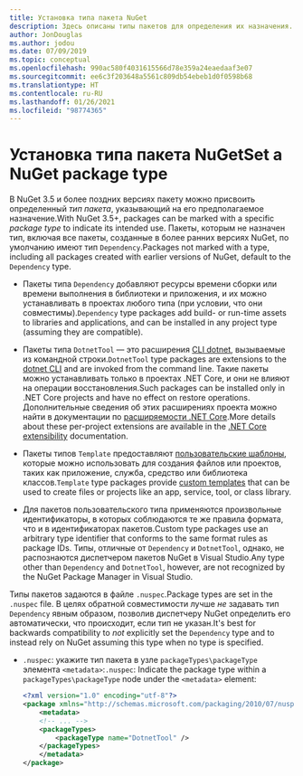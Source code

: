 ```yaml
---
title: Установка типа пакета NuGet
description: Здесь описаны типы пакетов для определения их назначения.
author: JonDouglas
ms.author: jodou
ms.date: 07/09/2019
ms.topic: conceptual
ms.openlocfilehash: 990ac580f4031615566d78e359a24eaedaaf3e07
ms.sourcegitcommit: ee6c3f203648a5561c809db54ebeb1d0f0598b68
ms.translationtype: HT
ms.contentlocale: ru-RU
ms.lasthandoff: 01/26/2021
ms.locfileid: "98774365"
---
```

# <a name="set-a-nuget-package-type"></a><span data-ttu-id="e91d7-103">Установка типа пакета NuGet</span><span class="sxs-lookup"><span data-stu-id="e91d7-103">Set a NuGet package type</span></span>

<span data-ttu-id="e91d7-104">В NuGet 3.5 и более поздних версиях пакету можно присвоить определенный *тип пакета*, указывающий на его предполагаемое назначение.</span><span class="sxs-lookup"><span data-stu-id="e91d7-104">With NuGet 3.5+, packages can be marked with a specific *package type* to indicate its intended use.</span></span> <span data-ttu-id="e91d7-105">Пакеты, которым не назначен тип, включая все пакеты, созданные в более ранних версиях NuGet, по умолчанию имеют тип `Dependency`.</span><span class="sxs-lookup"><span data-stu-id="e91d7-105">Packages not marked with a type, including all packages created with earlier versions of NuGet, default to the `Dependency` type.</span></span>

- <span data-ttu-id="e91d7-106">Пакеты типа `Dependency` добавляют ресурсы времени сборки или времени выполнения в библиотеки и приложения, и их можно устанавливать в проектах любого типа (при условии, что они совместимы).</span><span class="sxs-lookup"><span data-stu-id="e91d7-106">`Dependency` type packages add build- or run-time assets to libraries and applications, and can be installed in any project type (assuming they are compatible).</span></span>

- <span data-ttu-id="e91d7-107">Пакеты типа `DotnetTool` — это расширения [CLI dotnet](/dotnet/articles/core/tools/index), вызываемые из командной строки.</span><span class="sxs-lookup"><span data-stu-id="e91d7-107">`DotnetTool` type packages are extensions to the [dotnet CLI](/dotnet/articles/core/tools/index) and are invoked from the command line.</span></span> <span data-ttu-id="e91d7-108">Такие пакеты можно устанавливать только в проектах .NET Core, и они не влияют на операции восстановления.</span><span class="sxs-lookup"><span data-stu-id="e91d7-108">Such packages can be installed only in .NET Core projects and have no effect on restore operations.</span></span> <span data-ttu-id="e91d7-109">Дополнительные сведения об этих расширениях проекта можно найти в документации по [расширяемости .NET Core](/dotnet/articles/core/tools/extensibility#per-project-based-extensibility).</span><span class="sxs-lookup"><span data-stu-id="e91d7-109">More details about these per-project extensions are available in the  [.NET Core extensibility](/dotnet/articles/core/tools/extensibility#per-project-based-extensibility) documentation.</span></span>

- <span data-ttu-id="e91d7-110">Пакеты типов `Template` предоставляют [пользовательские шаблоны](/dotnet/core/tools/custom-templates), которые можно использовать для создания файлов или проектов, таких как приложение, служба, средство или библиотека классов.</span><span class="sxs-lookup"><span data-stu-id="e91d7-110">`Template` type packages provide [custom templates](/dotnet/core/tools/custom-templates) that can be used to create files or projects like an app, service, tool, or class library.</span></span>

- <span data-ttu-id="e91d7-111">Для пакетов пользовательского типа применяются произвольные идентификаторы, в которых соблюдаются те же правила формата, что и в идентификаторах пакетов.</span><span class="sxs-lookup"><span data-stu-id="e91d7-111">Custom type packages use an arbitrary type identifier that conforms to the same format rules as package IDs.</span></span> <span data-ttu-id="e91d7-112">Типы, отличные от `Dependency` и `DotnetTool`, однако, не распознаются диспетчером пакетов NuGet в Visual Studio.</span><span class="sxs-lookup"><span data-stu-id="e91d7-112">Any type other than `Dependency` and `DotnetTool`, however, are not recognized by the NuGet Package Manager in Visual Studio.</span></span>

<span data-ttu-id="e91d7-113">Типы пакетов задаются в файле `.nuspec`.</span><span class="sxs-lookup"><span data-stu-id="e91d7-113">Package types are set in the `.nuspec` file.</span></span> <span data-ttu-id="e91d7-114">В целях обратной совместимости лучше *не* задавать тип `Dependency` явным образом, позволив диспетчеру NuGet определить его автоматически, что происходит, если тип не указан.</span><span class="sxs-lookup"><span data-stu-id="e91d7-114">It's best for backwards compatibility to *not* explicitly set the `Dependency` type and to instead rely on NuGet assuming this type when no type is specified.</span></span>

- <span data-ttu-id="e91d7-115">`.nuspec`: укажите тип пакета в узле `packageTypes\packageType` элемента `<metadata>`:</span><span class="sxs-lookup"><span data-stu-id="e91d7-115">`.nuspec`: Indicate the package type within a `packageTypes\packageType` node under the `<metadata>` element:</span></span>

    ```xml
    <?xml version="1.0" encoding="utf-8"?>
    <package xmlns="http://schemas.microsoft.com/packaging/2010/07/nuspec.xsd">
        <metadata>
        <!-- ... -->
        <packageTypes>
            <packageType name="DotnetTool" />
        </packageTypes>
        </metadata>
    </package>
    ```
